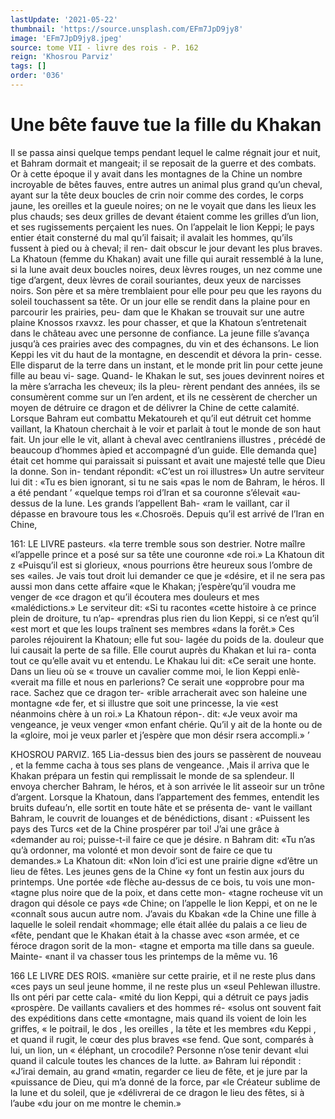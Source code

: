 ```yaml
---
lastUpdate: '2021-05-22'
thumbnail: 'https://source.unsplash.com/EFm7JpD9jy8'
image: 'EFm7JpD9jy8.jpeg'
source: tome VII - livre des rois - P. 162
reign: 'Khosrou Parviz'
tags: []
order: '036'
---
```


# Une bête fauve tue la fille du Khakan

Il se passa ainsi quelque temps pendant lequel le calme régnait jour et nuit, et Bahram dormait et mangeait; il se reposait de la guerre et des combats. Or à cette époque il y avait dans les montagnes de
la Chine un nombre incroyable de bêtes fauves, entre autres un animal plus grand qu’un cheval, ayant sur la tête deux boucles de crin noir comme des cordes, le corps jaune, les oreilles et la gueule noires; on ne le voyait que dans les lieux les plus chauds; ses deux grilles de devant étaient comme les grilles d’un lion, et ses rugissements perçaient
les nues. On l’appelait le lion Keppi; le pays entier était consterné du mal qu’il faisait; il avalait les hommes, qu’ils fussent à pied ou à cheval; il ren-
dait obscur le jour devant les plus braves.
La Khatoun (femme du Khakan) avait une fille qui aurait ressemblé à la lune, si la lune avait deux boucles noires, deux lèvres rouges, un nez comme une tige d’argent, deux lèvres de corail souriantes,
deux yeux de narcisses noirs. Son père et sa mère tremblaient pour elle pour peu que les rayons du soleil touchassent sa tête. Or un jour elle se rendit dans la plaine pour en parcourir les prairies, peu- dam que le Khakan se trouvait sur une autre plaine
Knossos rxavxz. les pour chasser, et que la Khatoun s’entretenait dans
le château avec une personne de confiance. La jeune fille s’avança jusqu’à ces prairies avec des compagnes,
du vin et des échansons. Le lion Keppi les vit du haut de la montagne, en descendit et dévora la prin- cesse. Elle disparut de la terre dans un instant, et le monde prit lin pour cette jeune fille au beau vi- sage. Quand- le Khakan le sut, ses joues devinrent noires et la mère s’arracha les cheveux; ils la pleu- rèrent pendant des années, ils se consumèrent comme
sur un l’en ardent, et ils ne cessèrent de chercher un moyen de détruire ce dragon et de délivrer la Chine de cette calamité.
Lorsque Bahram eut combattu Mekatoureh et
qu’il eut détruit cet homme vaillant, la Khatoun
cherchait à le voir et parlait à tout le monde de son
haut fait. Un jour elle le vit, allant à cheval avec centlraniens illustres , précédé de beaucoup d’hommes
àpied et accompagné d’un guide. Elle demanda
que] était cet homme qui paraissait si puissant et avait une majesté telle que Dieu la donne. Son in- tendant répondit: «C’est un roi illustres» Un autre serviteur lui dit : «Tu es bien ignorant, si tu ne sais «pas le nom de Bahram, le héros. Il a été pendant
’ «quelque temps roi d’lran et sa couronne s’élevait «au-dessus de la lune. Les grands l’appellent Bah- «ram le vaillant, car il dépasse en bravoure tous les «.Chosroës. Depuis qu’il est arrivé de l’Iran en Chine,

161: LE LIVRE pasteurs.
«la terre tremble sous son destrier. Notre maîlre «l’appelle prince et a posé sur sa tête une couronne
«de roi.» La Khatoun dit z «Puisqu’il est si glorieux,
«nous pourrions être heureux sous l’ombre de ses «ailes. Je vais tout droit lui demander ce que je «désire, et il ne sera pas aussi mon dans cette affaire «que le Khakan; j’espère’qu’il voudra me venger de
«ce dragon et qu’il écoutera mes douleurs et mes «malédictions.» Le serviteur dit: «Si tu racontes «cette histoire à ce prince plein de droiture, tu n’ap- «prendras plus rien du lion Keppi, si ce n’est qu’il «est mort et que les loups traînent ses membres «dans la forêt.»
Ces paroles réjouirent la Khatoun; elle fut sou- lagée du poids de la. douleur que lui causait la perte de sa fille. Elle courut auprès du Khakan et lui ra- conta tout ce qu’elle avait vu et entendu. Le Khakau lui dit: «Ce serait une honte. Dans un lieu où se
« trouve un cavalier comme moi, le lion Keppi enlè- «verait ma fille et nous en parlerions? Ce serait une «opprobre pour ma race. Sachez que ce dragon ter- «rible arracherait avec son haleine une montagne «de fer, et si illustre que soit une princesse, la vie «est néanmoins chère à un roi.» La Khatoun répon-.
dit: «Je veux avoir ma vengeance, je veux venger
«mon enfant chérie. Qu’il y ait de la honte ou de la «gloire, moi je veux parler et j’espère que mon désir
rsera accompli.» ’

KHOSROU PARVIZ. 165 Lia-dessus bien des jours se passèrent de nouveau ,
et la femme cacha à tous ses plans de vengeance. ,Mais il arriva que le Khakan prépara un festin qui
remplissait le monde de sa splendeur. Il envoya chercher Bahram, le héros, et à son arrivée le lit asseoir sur un trône d’argent. Lorsque la Khatoun,
dans l’appartement des femmes, entendit les bruits dufeau’n, elle sortit en toute hâte et se présenta de-
vant le vaillant Bahram, le couvrit de louanges et de bénédictions, disant : «Puissent les pays des Turcs
«et de la Chine prospérer par toi! J’ai une grâce à «demander au roi; puisse-t-il faire ce que je désire. n Bahram dit: «Tu n’as qu’à ordonner, ma volonté et
mon devoir sont de faire ce que tu demandes.» La Khatoun dit: «Non loin d’ici est une prairie digne «d’être un lieu de fêtes. Les jeunes gens de la Chine
«y font un festin aux jours du printemps. Une portée «de flèche au-dessus de ce bois, tu vois une mon- «tagne plus noire que de la poix, et dans cette mon- «tagne rocheuse vit un dragon qui désole ce pays «de Chine; on l’appelle le lion Keppi, et on ne le «connaît sous aucun autre nom. J’avais du Kbakan
«de la Chine une fille à laquelle le soleil rendait «hommage; elle était allée du palais a ce lieu de «fête, pendant que le Khakan était à la chasse avec «son armée, et ce féroce dragon sorit de la mon- «tagne et emporta ma tille dans sa gueule. Mainte-
«nant il va chasser tous les printemps de la même
vu. 16

166 LE LIVRE DES ROIS.
«manière sur cette prairie, et il ne reste plus dans «ces pays un seul jeune homme, il ne reste plus un «seul Pehlewan illustre. Ils ont péri par cette cala- «mité du lion Keppi, qui a détruit ce pays jadis «prospère. De vaillants cavaliers et des hommes ré- «solus ont souvent fait des expéditions dans cette «montagne, mais quand ils voient de loin les griffes, « le poitrail, le dos , les oreilles , la tête et les membres «du Keppi , et quand il rugit, le cœur des plus braves «se fend. Que sont, comparés à lui, un lion, un
« éléphant, un crocodile? Personne n’ose tenir devant
«lui quand il calcule toutes les chances de la lutte. a»
Bahram lui répondit : «J’irai demain, au grand
«matin, regarder ce lieu de fête, et je jure par la «puissance de Dieu, qui m’a donné de la force, par
«le Créateur sublime de la lune et du soleil, que je «délivrerai de ce dragon le lieu des fêtes, si à l’aube
«du jour on me montre le chemin.»
